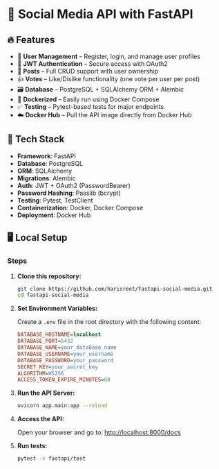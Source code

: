 # 📱 Social Media API with FastAPI

## 🔥 Features

- 🧑 **User Management** – Register, login, and manage user profiles  
- 🔐 **JWT Authentication** – Secure access with OAuth2  
- 📝 **Posts** – Full CRUD support with user ownership  
- 👍 **Votes** – Like/Dislike functionality (one vote per user per post)  
- 🗃️ **Database** – PostgreSQL + SQLAlchemy ORM + Alembic  
- 🐳 **Dockerized** – Easily run using Docker Compose  
- ✅ **Testing** – Pytest-based tests for major endpoints  
- ☁️ **Docker Hub** – Pull the API image directly from Docker Hub  

## 🧰 Tech Stack

- **Framework**: FastAPI  
- **Database**: PostgreSQL  
- **ORM**: SQLAlchemy  
- **Migrations**: Alembic  
- **Auth**: JWT + OAuth2 (PasswordBearer)  
- **Password Hashing**: Passlib (bcrypt)  
- **Testing**: Pytest, TestClient  
- **Containerization**: Docker, Docker Compose  
- **Deployment**: Docker Hub  

## 🖥️ Local Setup

### Steps

1. **Clone this repository:**

    ```bash
    git clone https://github.com/harisreet/fastapi-social-media.git
    cd fastapi-social-media
    ```

2. **Set Environment Variables:**

    Create a `.env` file in the root directory with the following content:

    ```ini
    DATABASE_HOSTNAME=localhost
    DATABASE_PORT=5432
    DATABASE_NAME=your_database_name
    DATABASE_USERNAME=your_username
    DATABASE_PASSWORD=your_password
    SECRET_KEY=your_secret_key
    ALGORITHM=HS256
    ACCESS_TOKEN_EXPIRE_MINUTES=60
    ```

3. **Run the API Server:**

    ```bash
    uvicorn app.main:app --reload
    ```

4. **Access the API:**

    Open your browser and go to: [http://localhost:8000/docs](http://localhost:8000/docs)

5. **Run tests:**

    ```bash
    pytest -v fastapi/test
    ```
